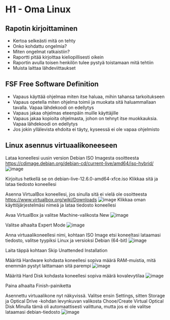 # H1 - Oma Linux

## Rapotin kirjoittaminen
  - Kertoa selkeästi mitä on tehty
  - Onko kohdattu ongelmia?
  - Miten ongelmat ratkaistiin?
  - Raportti pitää kirjoittaa kieliopillisesti oikein
  - Raportin avulla toisen henkilön tulee pystyä toistamaan mitä tehtiin
  - Muista laittaa lähdeviittaukset

## FSF Free Software Definition
  - Vapaus käyttää ohjelmaa miten itse haluaa, mihin tahansa tarkoitukseen
  - Vapaus opetella miten ohjelma toimii ja muokata sitä haluammallaan tavalla. Vapaa lähdekoodi on edellytys
  - Vapaus jakaa ohjelmas eteenpäin muille käyttäjille
  - Vapaus jakaa kopioita ohjelmasta, johon on tehnyt itse muokkauksia. Vapaa lähdekoodi on edellytys
  - Jos jokin yllälevista ehdoita ei täyty, kyseessä ei ole vapaa ohjelmisto

## Linux asennus virtuaalikoneeseen

Lataa koneellesi uusin version Debian ISO Imagesta osoitteesta https://cdimage.debian.org/debian-cd/current-live/amd64/iso-hybrid/
![image](https://github.com/user-attachments/assets/941102e3-d2a1-4954-8181-21341a07253d)

Kirjoitus hetkellä se on 	debian-live-12.6.0-amd64-xfce.iso
Klikkaa sitä ja lataa tiedosto koneellesi

Asenna VirtualBox koneellesi, jos sinulla sitä ei vielä ole osoitteesta https://www.virtualbox.org/wiki/Downloads
![image](https://github.com/user-attachments/assets/ec70b71b-4360-4079-b677-b3eed79a099a)
Klikkaa oman käyttöjärjestelmäsi nimeä ja lataa tiedosto koneellesi

Avaa VirtualBox ja valitse Machine-valikosta New
![image](https://github.com/user-attachments/assets/1cc10ec5-040e-4796-8f9b-e20e7f6c0f79)

Valitse alhaalta Expert Mode
![image](https://github.com/user-attachments/assets/aa6da211-c94f-408d-8b3a-c748d5d88b69)

Anna virtuaalikoneellesi nimi, kohtaan ISO Image etsi koneeltasi lataamasi tiedosto, valitse tyypiksi Linux ja versioksi Debian (64-bit)
![image](https://github.com/user-attachments/assets/adff7304-b5bb-42b5-9a2d-b50697337744)

Laita täppä kohtaan Skip Unattended Installation

Määritä Hardware kohdasta koneellesi sopiva määrä RAM-muistia, mitä enemmän pystyt laittamaan sitä parempi
![image](https://github.com/user-attachments/assets/66ebae5f-6811-424e-a519-24260239c335)

Määritä Hard Disk kohdasta koneellesi sopiva määrä kovalevytilaa
![image](https://github.com/user-attachments/assets/f4be46b0-ab6b-43f2-97a7-23e725a3ce1c)

Paina alhaalta Finish-painiketta

Asennettu virtuaalikone nyt näkyvissä. Valitse ensin Settings, sitten Storage ja Optical Drive -kohdan levynkuvan valikosta Chooe/Create Virtual Optical Disk
Minulla tämä oli automaattisesti valittuna, mutta jos ei ole valitse lataamasi debian-tiedosto
![image](https://github.com/user-attachments/assets/2bc00edd-76e6-46fa-bef7-493f2799c4ab)

